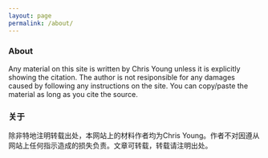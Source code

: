 ```yaml
---
layout: page
permalink: /about/
---
```


### About

Any material on this site is written by Chris Young unless it is explicitly showing the citation. The author is not resiponsible for any damages caused by following any instructions on the site. You can copy/paste the material as long as you cite the source.

### 关于

除非特地注明转载出处，本网站上的材料作者均为Chris Young。作者不对因遵从网站上任何指示造成的损失负责。文章可转载，转载请注明出处。
